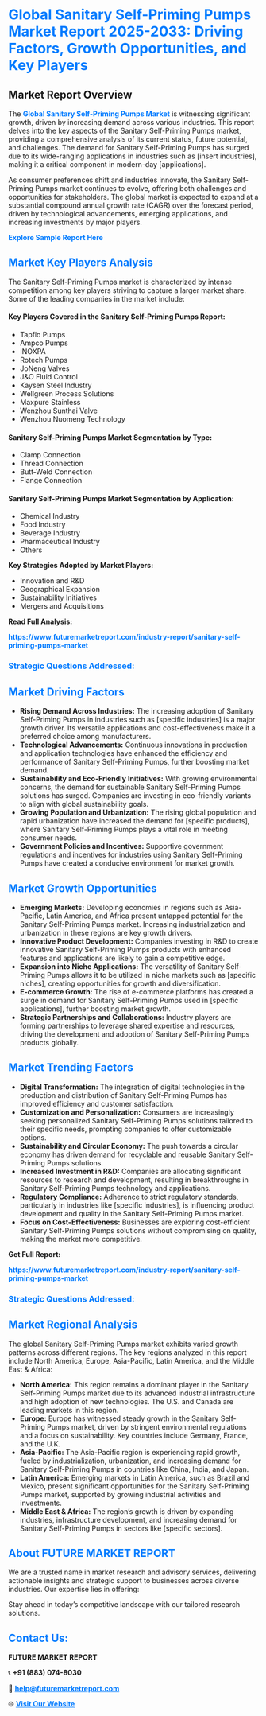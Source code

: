 <h1 style="color: #007BFF;">Global Sanitary Self-Priming Pumps Market Report 2025-2033: Driving Factors, Growth Opportunities, and Key Players</h1>

<section id="overview">
<h2>Market Report Overview</h2>
<p>The <a href="https://www.futuremarketreport.com/industry-report/sanitary-self-priming-pumps-market" style="color: #007BFF; text-decoration: none;"><strong>Global Sanitary Self-Priming Pumps Market</strong></a> is witnessing significant growth, driven by increasing demand across various industries. This report delves into the key aspects of the Sanitary Self-Priming Pumps market, providing a comprehensive analysis of its current status, future potential, and challenges. The demand for Sanitary Self-Priming Pumps has surged due to its wide-ranging applications in industries such as [insert industries], making it a critical component in modern-day [applications].</p>
<p>As consumer preferences shift and industries innovate, the Sanitary Self-Priming Pumps market continues to evolve, offering both challenges and opportunities for stakeholders. The global market is expected to expand at a substantial compound annual growth rate (CAGR) over the forecast period, driven by technological advancements, emerging applications, and increasing investments by major players.</p>
</section>

<section id="overview">
<p><a href="https://www.futuremarketreport.com/request-sample/reportId=29214" style="color: #007BFF; text-decoration: none;"><strong>Explore Sample Report Here</strong></a></p>
</section>

<section id="key-players">
<h2 style="color: #007BFF;">Market Key Players Analysis</h2>
<p>The Sanitary Self-Priming Pumps market is characterized by intense competition among key players striving to capture a larger market share. Some of the leading companies in the market include:</p>
<h4>Key Players Covered in the Sanitary Self-Priming Pumps Report:</h4>
<ul><li>Tapflo Pumps</li><li>Ampco Pumps</li><li>INOXPA</li><li>Rotech Pumps</li><li>JoNeng Valves</li><li>J&amp;O Fluid Control</li><li>Kaysen Steel Industry</li><li>Wellgreen Process Solutions</li><li>Maxpure Stainless</li><li>Wenzhou Sunthai Valve</li><li>Wenzhou Nuomeng Technology</li></ul>
<h4>Sanitary Self-Priming Pumps Market Segmentation by Type:</h4>
<ul><li>Clamp Connection</li><li>Thread Connection</li><li>Butt-Weld Connection</li><li>Flange Connection</li></ul>

<h4>Sanitary Self-Priming Pumps Market Segmentation by Application:</h4>
<ul><li>Chemical Industry</li><li>Food Industry</li><li>Beverage Industry</li><li>Pharmaceutical Industry</li><li>Others</li></ul>
<p><strong>Key Strategies Adopted by Market Players:</strong></p>
<ul>
<li>Innovation and R&D</li>
<li>Geographical Expansion</li>
<li>Sustainability Initiatives</li>
<li>Mergers and Acquisitions</li>
</ul>
</section>

<section>
<p><strong>Read Full Analysis: </strong></p><a href="https://www.futuremarketreport.com/industry-report/sanitary-self-priming-pumps-market" style="color: #007BFF; text-decoration: none;"><strong>https://www.futuremarketreport.com/industry-report/sanitary-self-priming-pumps-market</strong></a>
<h3 style="color: #007BFF;">Strategic Questions Addressed:</h3>
</section>

<section id="driving-factors">
<h2 style="color: #007BFF;">Market Driving Factors</h2>
<ul>
<li><strong>Rising Demand Across Industries:</strong> The increasing adoption of Sanitary Self-Priming Pumps in industries such as [specific industries] is a major growth driver. Its versatile applications and cost-effectiveness make it a preferred choice among manufacturers.</li>
<li><strong>Technological Advancements:</strong> Continuous innovations in production and application technologies have enhanced the efficiency and performance of Sanitary Self-Priming Pumps, further boosting market demand.</li>
<li><strong>Sustainability and Eco-Friendly Initiatives:</strong> With growing environmental concerns, the demand for sustainable Sanitary Self-Priming Pumps solutions has surged. Companies are investing in eco-friendly variants to align with global sustainability goals.</li>
<li><strong>Growing Population and Urbanization:</strong> The rising global population and rapid urbanization have increased the demand for [specific products], where Sanitary Self-Priming Pumps plays a vital role in meeting consumer needs.</li>
<li><strong>Government Policies and Incentives:</strong> Supportive government regulations and incentives for industries using Sanitary Self-Priming Pumps have created a conducive environment for market growth.</li>
</ul>
</section>

<section id="growth-opportunities">
<h2 style="color: #007BFF;">Market Growth Opportunities</h2>
<ul>
<li><strong>Emerging Markets:</strong> Developing economies in regions such as Asia-Pacific, Latin America, and Africa present untapped potential for the Sanitary Self-Priming Pumps market. Increasing industrialization and urbanization in these regions are key growth drivers.</li>
<li><strong>Innovative Product Development:</strong> Companies investing in R&D to create innovative Sanitary Self-Priming Pumps products with enhanced features and applications are likely to gain a competitive edge.</li>
<li><strong>Expansion into Niche Applications:</strong> The versatility of Sanitary Self-Priming Pumps allows it to be utilized in niche markets such as [specific niches], creating opportunities for growth and diversification.</li>
<li><strong>E-commerce Growth:</strong> The rise of e-commerce platforms has created a surge in demand for Sanitary Self-Priming Pumps used in [specific applications], further boosting market growth.</li>
<li><strong>Strategic Partnerships and Collaborations:</strong> Industry players are forming partnerships to leverage shared expertise and resources, driving the development and adoption of Sanitary Self-Priming Pumps products globally.</li>
</ul>
</section>

<section id="trending-factors">
<h2 style="color: #007BFF;">Market Trending Factors</h2>
<ul>
<li><strong>Digital Transformation:</strong> The integration of digital technologies in the production and distribution of Sanitary Self-Priming Pumps has improved efficiency and customer satisfaction.</li>
<li><strong>Customization and Personalization:</strong> Consumers are increasingly seeking personalized Sanitary Self-Priming Pumps solutions tailored to their specific needs, prompting companies to offer customizable options.</li>
<li><strong>Sustainability and Circular Economy:</strong> The push towards a circular economy has driven demand for recyclable and reusable Sanitary Self-Priming Pumps solutions.</li>
<li><strong>Increased Investment in R&D:</strong> Companies are allocating significant resources to research and development, resulting in breakthroughs in Sanitary Self-Priming Pumps technology and applications.</li>
<li><strong>Regulatory Compliance:</strong> Adherence to strict regulatory standards, particularly in industries like [specific industries], is influencing product development and quality in the Sanitary Self-Priming Pumps market.</li>
<li><strong>Focus on Cost-Effectiveness:</strong> Businesses are exploring cost-efficient Sanitary Self-Priming Pumps solutions without compromising on quality, making the market more competitive.</li>
</ul>
</section>

<section>
<p><strong>Get Full Report: </strong></p><a href="https://www.futuremarketreport.com/industry-report/sanitary-self-priming-pumps-market" style="color: #007BFF; text-decoration: none;"><strong>https://www.futuremarketreport.com/industry-report/sanitary-self-priming-pumps-market</strong></a>
<h3 style="color: #007BFF;">Strategic Questions Addressed:</h3>
</section>


<section id="regional-analysis">
<h2 style="color: #007BFF;">Market Regional Analysis</h2>
<p>The global Sanitary Self-Priming Pumps market exhibits varied growth patterns across different regions. The key regions analyzed in this report include North America, Europe, Asia-Pacific, Latin America, and the Middle East & Africa:</p>
<ul>
<li><strong>North America:</strong> This region remains a dominant player in the Sanitary Self-Priming Pumps market due to its advanced industrial infrastructure and high adoption of new technologies. The U.S. and Canada are leading markets in this region.</li>
<li><strong>Europe:</strong> Europe has witnessed steady growth in the Sanitary Self-Priming Pumps market, driven by stringent environmental regulations and a focus on sustainability. Key countries include Germany, France, and the U.K.</li>
<li><strong>Asia-Pacific:</strong> The Asia-Pacific region is experiencing rapid growth, fueled by industrialization, urbanization, and increasing demand for Sanitary Self-Priming Pumps in countries like China, India, and Japan.</li>
<li><strong>Latin America:</strong> Emerging markets in Latin America, such as Brazil and Mexico, present significant opportunities for the Sanitary Self-Priming Pumps market, supported by growing industrial activities and investments.</li>
<li><strong>Middle East & Africa:</strong> The region’s growth is driven by expanding industries, infrastructure development, and increasing demand for Sanitary Self-Priming Pumps in sectors like [specific sectors].</li>
</ul>
</section>

<footer>
<h2 style="color: #007BFF;">About FUTURE MARKET REPORT</h2>
<p>We are a trusted name in market research and advisory services, delivering actionable insights and strategic support to businesses across diverse industries. Our expertise lies in offering:</p>

<p>Stay ahead in today’s competitive landscape with our tailored research solutions.</p>

<h2 style="color: #007BFF;">Contact Us:</h2>
<p><strong>FUTURE MARKET REPORT</strong></p>
<p>📞 <strong>+91 (883) 074-8030</strong></p>
<p>📧 <strong><a href="mailto:help@futuremarketreport.com" style="color: #007BFF;">help@futuremarketreport.com</a></strong></p>
<p>🌐 <strong><a href="https://www.futuremarketreport.com/" style="color: #007BFF;">Visit Our Website</a></strong></p>
</footer>